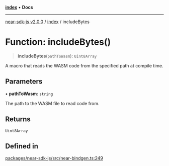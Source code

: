 [**index**](../README.md) • **Docs**

***

[near-sdk-js v2.0.0](../../packages.md) / [index](../README.md) / includeBytes

# Function: includeBytes()

> **includeBytes**(`pathToWasm`): `Uint8Array`

A macro that reads the WASM code from the specified path at compile time.

## Parameters

• **pathToWasm**: `string`

The path to the WASM file to read code from.

## Returns

`Uint8Array`

## Defined in

[packages/near-sdk-js/src/near-bindgen.ts:249](https://github.com/dim-daskalov/near-sdk-js/blob/2106fc51376e2b231e6213142832df3fe72cc201/packages/near-sdk-js/src/near-bindgen.ts#L249)
